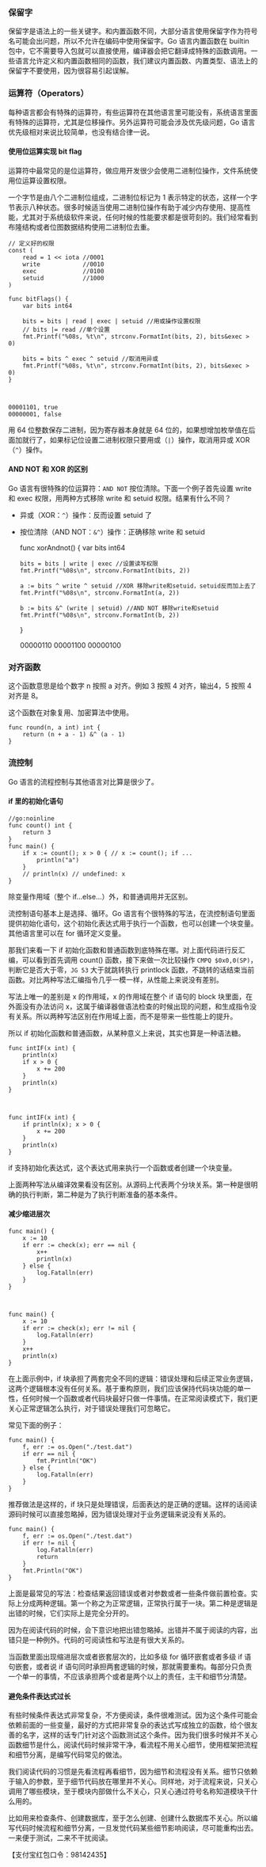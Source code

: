 ### 保留字

保留字是语法上的一些关键字。和内置函数不同，大部分语言使用保留字作为符号名可能会出问题，所以不允许在编码中使用保留字。Go 语言内置函数在 builtin
包中，它不需要导入包就可以直接使用，编译器会把它翻译成特殊的函数调用。一些语言允许定义和内置函数相同的函数，我们建议内置函数、内置类型、语法上的保留字不要使用，因为很容易引起误解。

### 运算符（Operators）

每种语言都会有特殊的运算符，有些运算符在其他语言里可能没有，系统语言里面有特殊的运算符，尤其是位移操作。另外运算符可能会涉及优先级问题，Go
语言优先级相对来说比较简单，也没有结合律一说。

#### 使用位运算实现 bit flag

运算符中最常见的是位运算符，做应用开发很少会使用二进制位操作，文件系统使用位运算设置权限。

一个字节是由八个二进制位组成，二进制位标记为 1
表示特定的状态，这样一个字节表示八种状态。很多时候适当使用二进制位操作有助于减少内存使用、提高性能，尤其对于系统级软件来说，任何时候的性能要求都是很苛刻的。我们经常看到布隆结构或者位图数据结构使用二进制位去重。

    
    
    // 定义好的权限
    const (
        read = 1 << iota //0001
        write            //0010
        exec             //0100
        setuid           //1000
    )
    
    func bitFlags() {
        var bits int64
    
        bits = bits | read | exec | setuid //用或操作设置权限
        // bits |= read //单个设置
        fmt.Printf("%08s, %t\n", strconv.FormatInt(bits, 2), bits&exec > 0)
    
        bits = bits ^ exec ^ setuid //取消用异或
        fmt.Printf("%08s, %t\n", strconv.FormatInt(bits, 2), bits&exec > 0)
    }
    
    
    
    00001101, true
    00000001, false
    

用 64 位整数保存二进制，因为寄存器本身就是 64 位的，如果想增加枚举值在后面加就行了，如果标记位设置二进制权限只要用或（`|`）操作，取消用异或
XOR（`^`）操作。

#### AND NOT 和 XOR 的区别

Go 语言有很特殊的位运算符：`AND NOT` 按位清除。下面一个例子首先设置 write 和 exec 权限，用两种方式移除 write 和
setuid 权限。结果有什么不同？

  * 异或（XOR：`^`）操作：反而设置 setuid 了
  * 按位清除（AND NOT：`&^`）操作：正确移除 write 和 setuid

    
    
    func xorAndnot() {
        var bits int64
    
        bits = bits | write | exec //设置读写权限
        fmt.Printf("%08s\n", strconv.FormatInt(bits, 2))
    
        a := bits ^ write ^ setuid //XOR 移除write和setuid，setuid反而加上去了
        fmt.Printf("%08s\n", strconv.FormatInt(a, 2))
    
        b := bits &^ (write | setuid) //AND NOT 移除write和setuid
        fmt.Printf("%08s\n", strconv.FormatInt(b, 2))
    }
    
    
    
    00000110
    00001100
    00000100
    

### 对齐函数

这个函数意思是给个数字 n 按照 a 对齐。例如 3 按照 4 对齐，输出4，5 按照 4 对齐是 8。

这个函数在对象复用、加密算法中使用。

    
    
    func round(n, a int) int {
        return (n + a - 1) &^ (a - 1)
    }
    

### 流控制

Go 语言的流程控制与其他语言对比算是很少了。

#### if 里的初始化语句

    
    
    //go:noinline
    func count() int {
        return 3
    }
    func main() {
        if x := count(); x > 0 { // x := count(); if ...
            println("a")
        }
        // println(x) // undefined: x
    }
    

除变量作用域（整个 if...else...）外，和普通调用并无区别。

流控制语句基本上是选择、循环。Go
语言有个很特殊的写法，在流控制语句里面提供初始化语句，这个初始化表达式用于执行一个函数，也可以创建一个块变量。其他语言里可以在 for 循环定义变量。

那我们来看一下 if 初始化函数和普通函数到底特殊在哪。对上面代码进行反汇编，可以看到首先调用 count() 函数，接下来做一次比较操作 `CMPQ
$0x0,0(SP)`，判断它是否大于零，`JG 53` 大于就跳转执行 printlock
函数，不跳转的话结束当前函数。对比两种写法汇编指令几乎一模一样，从性能上来说没有差别。

写法上唯一的差别是 x 的作用域，x 的作用域在整个 if 语句的 block 块里面，在外面没有办法访问
x，这属于编译器做语法检查的时候出现的问题，和生成指令没有关系。所以两种写法区别在作用域上面，而不是带来一些性能上的提升。

所以 if 初始化函数和普通函数，从某种意义上来说，其实也算是一种语法糖。

    
    
    func intIF(x int) {
        println(x)
        if x > 0 {
            x += 200
        }
        println(x)
    }
    
    
    
    func intIF(x int) {
        if println(x); x > 0 {
            x += 200
        }
        println(x)
    }
    

if 支持初始化表达式，这个表达式用来执行一个函数或者创建一个块变量。

上面两种写法从编译效果看没有区别。从源码上代表两个分块关系。第一种是很明确的执行判断，第二种是为了执行判断准备的基本条件。

#### 减少缩进层次

    
    
    func main() {
        x := 10
        if err := check(x); err == nil {
            x++
            println(x)
        } else {
            log.Fatalln(err)
        }
    }
    
    
    
    func main() {
        x := 10
        if err := check(x); err != nil {
            log.Fatalln(err)
        }
        x++
        println(x)
    }
    

在上面示例中，if
块承担了两套完全不同的逻辑：错误处理和后续正常业务逻辑，这两个逻辑根本没有任何关系。基于重构原则，我们应该保持代码块功能的单一性，任何时候一个函数或者代码块最好只做一件事情。在正常阅读模式下，我们更关心正常逻辑怎么执行，对于错误处理我们可忽略它。

常见下面的例子：

    
    
    func main() {
        f, err := os.Open("./test.dat")
        if err == nil {
            fmt.Println("OK")
        } else {
            log.Fatalln(err)
        }
    }
    

推荐做法是这样的，if 块只是处理错误，后面表达的是正确的逻辑。这样的话阅读源码时候可以直接忽略掉，因为错误处理对于业务逻辑来说没有关系的。

    
    
    func main() {
        f, err := os.Open("./test.dat")
        if err != nil {
            log.Fatalln(err)
            return
        }
        fmt.Println("OK")
    }
    

上面是最常见的写法：检查结果返回错误或者对参数或者一些条件做前置检查。实际上分成两种逻辑。第一个称之为正常逻辑，正常执行属于一块。第二种是逻辑是出错的时候，它们实际上是完全分开的。

因为在阅读代码的时候，会下意识地把出错忽略掉。出错并不属于阅读的内容，出错只是一种例外。代码的可阅读性和写法是有很大关系的。

当函数里面出现缩进层次或者嵌套层次的，比如多级 for 循环嵌套或者多级 if 语句嵌套，或者说 if
语句同时承担两套逻辑的时候，那就需要重构。每部分只负责一个单一的事情，不应该承担两个或者是两个以上的责任，主干和细节分清楚。

#### 避免条件表达式过长

有些时候条件表达式非常复杂，不方便阅读，条件很难测试。因为这个条件可能会依赖前面的一些变量，最好的方式把非常复杂的表达式写成独立的函数，给个很友善的名字，这样的话专门针对这个函数测试这个条件。因为我们很多时候并不关心函数细节是什么，阅读代码时候非常干净，看流程不用关心细节，使用框架把流程和细节分离，是编写代码常见的做法。

我们阅读代码的习惯是先看流程再看细节，因为细节和流程没有关系。细节只依赖于输入的参数，至于细节代码放在哪里并不关心。同样地，对于流程来说，只关心调用了哪些模块，至于模块内部做什么不关心，只关心通过符号名称知道模块干什么用的。

比如用来检查条件、创建数据库，至于怎么创建、创建什么数据库不关心。所以编写代码时候流程和细节分离，一旦发觉代码某些细节影响阅读，尽可能重构出去。一来便于测试，二来不干扰阅读。

【支付宝红包口令：98142435】


